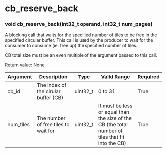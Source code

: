 # cb_reserve_back

### void cb_reserve_back(int32_t operand, int32_t num_pages)

A blocking call that waits for the specified number of tiles to be free in the specified circular buffer. This call is used by the producer to wait for the consumer to consume (ie. free up) the specified number of tiles.

CB total size must be an even multiple of the argument passed to this call.

Return value: None

| Argument      | Description                          | Type      | Valid Range                                                                                       | Required       |
|---------------|--------------------------------------|-----------|---------------------------------------------------------------------------------------------------|----------------|
| cb_id         | The index of the cirular buffer (CB) | uint32_t  | 0 to 31                                                                                           | True           |
| num_tiles     | The number of free tiles to wait for | uint32_t  | It must be less or equal than the size of the CB (the total number of tiles that fit into the CB) | True           |
